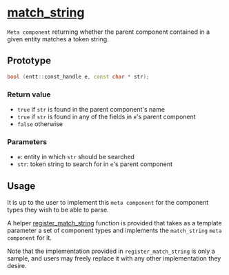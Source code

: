 # [match_string](match_string.hpp)

`Meta component` returning whether the parent component contained in a given entity matches a token string.

## Prototype

```cpp
bool (entt::const_handle e, const char * str);
```

### Return value

* `true` if `str` is found in the parent component's name
* `true` if `str` is found in any of the fields in `e`'s parent component
* `false` otherwise

### Parameters

* `e`: entity in which `str` should be searched
* `str`: token string to search for in `e`'s parent component

## Usage

It is up to the user to implement this `meta component` for the component types they wish to be able to parse.

A helper [register_match_string](../helpers/meta/impl/register_match_string.md) function is provided that takes as a template parameter a set of component types and implements the `match_string` `meta component` for it.

Note that the implementation provided in `register_match_string` is only a sample, and users may freely replace it with any other implementation they desire.